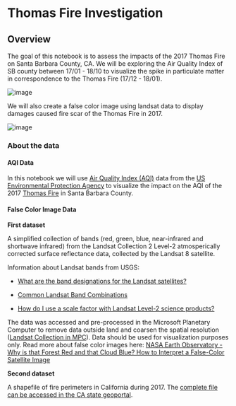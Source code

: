 # Thomas Fire Investigation
## Overview
The goal of this notebook is to assess the impacts of the 2017 Thomas Fire on Santa Barbara County, CA. We will be exploring the Air Quality Index of SB county between 17/01 - 18/10 to visualize the spike in particulate matter in correspondence to the Thomas Fire (17/12 - 18/01).

![image](https://github.com/saingersoll/Thomas_Fire_Investigation/assets/141206781/5c9d53db-dafe-4228-8ca0-d161e53f816a)

We will also create a false color image using landsat data to display damages caused fire scar of the Thomas Fire in 2017.

![image](https://github.com/saingersoll/Thomas_Fire_Investigation/assets/141206781/71247e31-b986-4dc3-83d9-42219ecc2fef)


### About the data

#### AQI Data
In this notebook we will use [Air Quality Index (AQI)](https://www.airnow.gov/aqi/aqi-basics/) data from the [US Environmental Protection Agency](https://www.epa.gov) to visualize the impact on the AQI of the 2017 [Thomas Fire](https://en.wikipedia.org/wiki/Thomas_Fire) in Santa Barbara County. 

#### False Color Image Data
**First dataset**

A simplified collection of bands (red, green, blue, near-infrared and shortwave infrared) from the Landsat Collection 2 Level-2 atmosperically corrected surface reflectance data, collected by the Landsat 8 satellite. 

Information about Landsat bands from USGS:

- [What are the band designations for the Landsat satellites?](https://www.usgs.gov/faqs/what-are-band-designations-landsat-satellites)

- [Common Landsat Band Combinations](https://www.usgs.gov/media/images/common-landsat-band-combinations)

- [How do I use a scale factor with Landsat Level-2 science products?](https://www.usgs.gov/faqs/how-do-i-use-a-scale-factor-landsat-level-2-science-products)


The data was accessed and pre-processed in the Microsoft Planetary Computer to remove data outside land and coarsen the spatial resolution ([Landsat Collection in MPC](https://planetarycomputer.microsoft.com/dataset/landsat-c2-l2)). Data should be used for visualization purposes only. 
Read more about false color images here:
[NASA Earth Observatory - Why is that Forest Red and that Cloud Blue?
How to Interpret a False-Color Satellite Image](https://earthobservatory.nasa.gov/features/FalseColor)

**Second dataset**

A shapefile of fire perimeters in California during 2017. 
The [complete file can be accessed in the CA state geoportal](https://gis.data.ca.gov/datasets/CALFIRE-Forestry::california-fire-perimeters-all-1/about).
